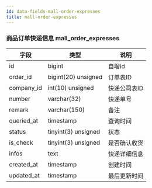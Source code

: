 ```yaml
---
id: data-fields-mall-order-expresses
title: mall-order-expresses
---
```


### 商品订单快递信息 mall_order_expresses

| 字段 | 类型 | 说明 |
| ------ | ------ | ------ |
| id | bigint | 自增id |
| order_id | bigint(20) unsigned | 订单表ID |
| company_id | int(10) unsigned | 快递公司表ID |
| number | varchar(32) | 快递单号 |
| remark | varchar(150) | 备注 |
| queried_at | timestamp | 查询时间 |
| status | tinyint(3) unsigned | 状态 |
| is_check | tinyint(3) unsigned | 是否确认收货 |
| infos | text | 快递详细信息 |
| created_at | timestamp | 创建时间 |
| updated_at | timestamp | 最后更新时间 |